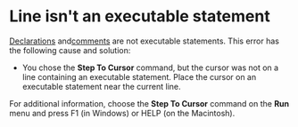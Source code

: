 
# Line isn't an executable statement

[Declarations](b8bdf64f-5920-1ae9-16d0-b26d09524a30.md) and[comments](b8bdf64f-5920-1ae9-16d0-b26d09524a30.md) are not executable statements. This error has the following cause and solution:



- You chose the  **Step To Cursor** command, but the cursor was not on a line containing an executable statement. Place the cursor on an executable statement near the current line.
    

For additional information, choose the  **Step To Cursor** command on the **Run** menu and press F1 (in Windows) or HELP (on the Macintosh).
